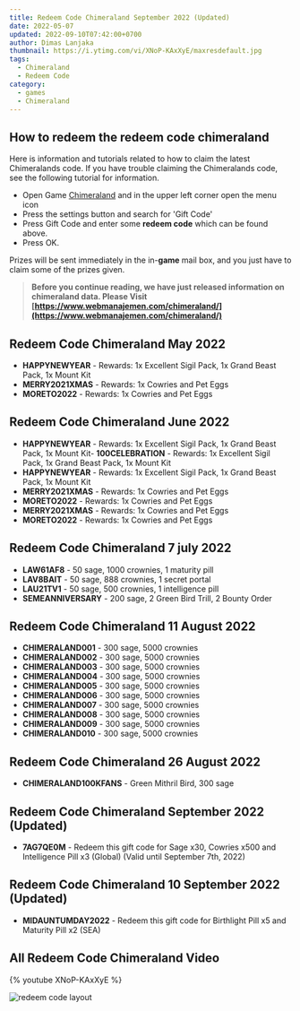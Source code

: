 ```yaml
---
title: Redeem Code Chimeraland September 2022 (Updated)
date: 2022-05-07
updated: 2022-09-10T07:42:00+0700
author: Dimas Lanjaka
thumbnail: https://i.ytimg.com/vi/XNoP-KAxXyE/maxresdefault.jpg
tags:
  - Chimeraland
  - Redeem Code
category:
  - games
  - Chimeraland
---
```


## How to redeem the redeem code chimeraland
Here is information and tutorials related to how to claim the latest Chimeralands code. If you have trouble claiming the Chimeralands code, see the following tutorial for information.

- Open Game [Chimeraland](/tag/chimeraland) and in the upper left corner open the menu icon
- Press the settings button and search for 'Gift Code'
- Press Gift Code and enter some **redeem code** which can be found above.
- Press OK.

Prizes will be sent immediately in the in-**game** mail box, and you just have to claim some of the prizes given.

> **Before you continue reading, we have just released information on chimeraland data. Please Visit [https://www.webmanajemen.com/chimeraland/](https://www.webmanajemen.com/chimeraland/)**

<!-- include index2/update.html -->

## Redeem Code Chimeraland May 2022
-   **HAPPYNEWYEAR** - Rewards: 1x Excellent Sigil Pack, 1x Grand Beast Pack, 1x Mount Kit
-   **MERRY2021XMAS** - Rewards: 1x Cowries and Pet Eggs
-   **MORETO2022** - Rewards: 1x Cowries and Pet Eggs

## Redeem Code Chimeraland June 2022
-   **HAPPYNEWYEAR** - Rewards: 1x Excellent Sigil Pack, 1x Grand Beast Pack, 1x Mount Kit-   **100CELEBRATION** - Rewards: 1x Excellent Sigil Pack, 1x Grand Beast Pack, 1x Mount Kit
-   **HAPPYNEWYEAR** - Rewards: 1x Excellent Sigil Pack, 1x Grand Beast Pack, 1x Mount Kit
-   **MERRY2021XMAS** - Rewards: 1x Cowries and Pet Eggs
-   **MORETO2022** - Rewards: 1x Cowries and Pet Eggs
-   **MERRY2021XMAS** - Rewards: 1x Cowries and Pet Eggs
-   **MORETO2022** - Rewards: 1x Cowries and Pet Eggs

## Redeem Code Chimeraland 7 july 2022
- **LAW61AF8** - 50 sage, 1000 crownies, 1 maturity pill
- **LAV8BAIT** - 50 sage, 888 crownies, 1 secret portal
- **LAU21TV1** - 50 sage, 500 crownies, 1 intelligence pill
- **SEMEANNIVERSARY** - 200 sage, 2 Green Bird Trill, 2 Bounty Order

## Redeem Code Chimeraland 11 August 2022

- **CHIMERALAND001** - 300 sage, 5000 crownies
- **CHIMERALAND002** - 300 sage, 5000 crownies
- **CHIMERALAND003** - 300 sage, 5000 crownies
- **CHIMERALAND004** - 300 sage, 5000 crownies
- **CHIMERALAND005** - 300 sage, 5000 crownies
- **CHIMERALAND006** - 300 sage, 5000 crownies
- **CHIMERALAND007** - 300 sage, 5000 crownies
- **CHIMERALAND008** - 300 sage, 5000 crownies
- **CHIMERALAND009** - 300 sage, 5000 crownies
- **CHIMERALAND010** - 300 sage, 5000 crownies

## Redeem Code Chimeraland 26 August 2022
- **CHIMERALAND100KFANS** - Green Mithril Bird, 300 sage

## Redeem Code Chimeraland September 2022 (Updated)
- **7AG7QE0M** - Redeem this gift code for Sage x30, Cowries x500 and Intelligence Pill x3 (Global) (Valid until September 7th, 2022)

## Redeem Code Chimeraland 10 September 2022 (Updated)
- **MIDAUNTUMDAY2022** - Redeem this gift code for Birthlight Pill x5 and Maturity Pill x2 (SEA)

## All Redeem Code Chimeraland Video
{% youtube XNoP-KAxXyE %}

![redeem code layout](https://assets.promediateknologi.com/crop/0x0:0x0/x/photo/2022/02/02/1792210685.jpg)
